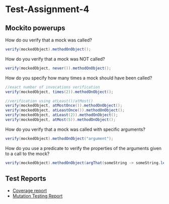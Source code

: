 # Test-Assignment-4

## Mockito powerups

How do ou verify that a mock was called?
```java
verify(mockedObject).methodOnObject();
```

How do you verify that a mock was NOT called?
```java
verify(mockedObject, never()).methodOnObject();
```

How do you specify how many times a mock should have been called?
```java
//exact number of invocations verification
verify(mockedObject, times(2)).methodOnObject();

//verification using atLeast()/atMost()
verify(mockedObject, atMostOnce()).methodOnObject();
verify(mockedObject, atLeastOnce()).methodOnObject();
verify(mockedObject, atLeast(2)).methodOnObject();
verify(mockedObject, atMost(5)).methodOnObject();
```

How do you verify that a mock was called with specific arguments?
```java
verify(mockedObject).methodOnObject("argument");
```

How do you use a predicate to verify the properties of the arguments given to a call to the mock?
```java
verify(mockedObject).methodOnObject(argThat(someString -> someString.length() > 5));
```

## Test Reports

- [Coverage report](https://github.com/cph-sn311/Test-Assignments/blob/main/Assignment-4/Report/TestReport.html)
- [Mutation Testing Report](https://github.com/cph-sn311/Test-Assignments/blob/main/Assignment-4/Report/mutation-report.html)